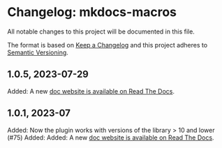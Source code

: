 # Changelog: mkdocs-macros

All notable changes to this project will be documented in this file.

The format is based on [Keep a Changelog](https://keepachangelog.com/en/1.0.0/) and this project adheres to [Semantic Versioning](https://semver.org/spec/v2.0.0.html).


## 1.0.5, 2023-07-29

Added: A new [doc website is available on Read The Docs](https://mkdocs-mermaid2.readthedocs.io/en/latest/).

## 1.0.1, 2023-07

Added: Now the plugin works with versions of the library > 10 and lower (#75)
Added: Added: A new [doc website is available on Read The Docs](https://mkdocs-mermaid2.readthedocs.io/en/latest/).

